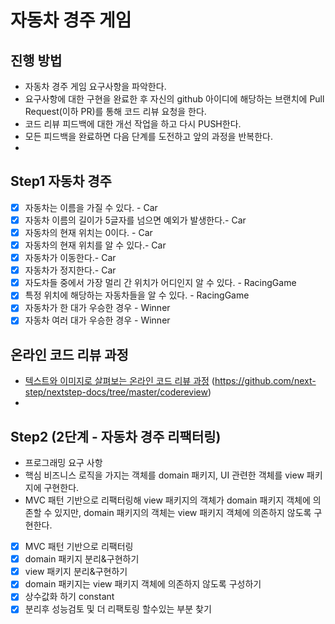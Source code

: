 # 자동차 경주 게임
## 진행 방법
* 자동차 경주 게임 요구사항을 파악한다.
* 요구사항에 대한 구현을 완료한 후 자신의 github 아이디에 해당하는 브랜치에 Pull Request(이하 PR)를 통해 코드 리뷰 요청을 한다.
* 코드 리뷰 피드백에 대한 개선 작업을 하고 다시 PUSH한다.
* 모든 피드백을 완료하면 다음 단계를 도전하고 앞의 과정을 반복한다.
* 
## Step1 자동차 경주
 - [x] 자동차는 이름을 가질 수 있다. - Car
 - [x] 자동차 이름의 길이가 5글자를 넘으면 예외가 발생한다.- Car
 - [x] 자동차의 현재 위치는 0이다. - Car
 - [x] 자동차의 현재 위치를 알 수 있다.- Car
 - [x] 자동차가 이동한다.- Car
 - [x] 자동차가 정지한다.- Car
 - [x] 자도차들 중에서 가장 멀리 간 위치가 어디인지 알 수 있다. - RacingGame
 - [x] 특정 위치에 해당하는 자동차들을 알 수 있다. - RacingGame
 - [x] 자동차가 한 대가 우승한 경우 - Winner
 - [x] 자동차 여러 대가 우승한 경우 - Winner

## 온라인 코드 리뷰 과정
* [텍스트와 이미지로 살펴보는 온라인 코드 리뷰 과정](https://github.com/next-step/nextstep-docs/tree/master/codereview)
  (https://github.com/next-step/nextstep-docs/tree/master/codereview)
* 
## Step2 (2단계 - 자동차 경주 리팩터링)
* 프로그래밍 요구 사항
* 핵심 비즈니스 로직을 가지는 객체를 domain 패키지, UI 관련한 객체를 view 패키지에 구현한다.
* MVC 패턴 기반으로 리팩터링해 view 패키지의 객체가 domain 패키지 객체에 의존할 수 있지만, domain 패키지의 객체는 view 패키지 객체에 의존하지 않도록 구현한다.
 - [x] MVC 패턴 기반으로 리팩터링
 - [x] domain 패키지 분리&구현하기
 - [x] view 패키지 분리&구현하기
 - [x] domain 패키지는 view 패키지 객체에 의존하지 않도록 구성하기
 - [x] 상수값화 하기 constant
 - [x] 분리후 성능검토 및 더 리팩토링 할수있는 부분 찾기 